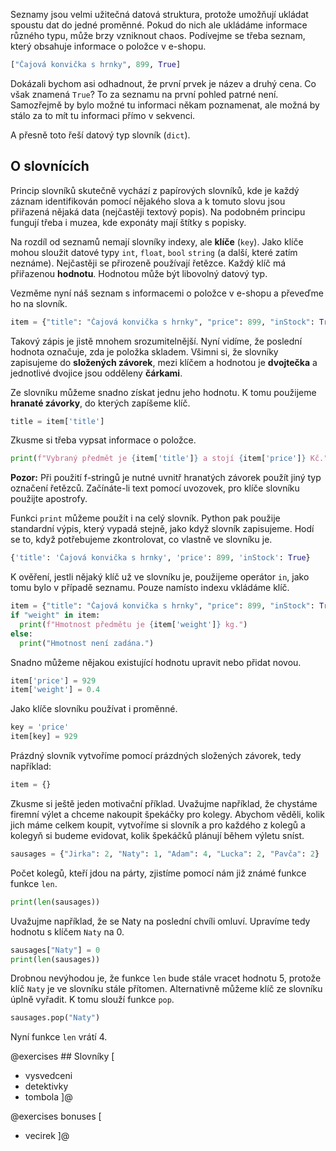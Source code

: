 Seznamy jsou velmi užitečná datová struktura, protože umožňují ukládat spoustu dat do jedné proměnné. Pokud do nich ale ukládáme informace různého typu, může brzy vzniknout chaos. Podívejme se třeba seznam, který obsahuje informace o položce v e-shopu.

```py
["Čajová konvička s hrnky", 899, True]
```

Dokázali bychom asi odhadnout, že první prvek je název a druhý cena. Co však znamená `True`? To za seznamu na první pohled patrné není. Samozřejmě by bylo možné tu informaci někam poznamenat, ale možná by stálo za to mít tu informaci přímo v sekvenci.

A přesně toto řeší datový typ slovník (`dict`).

## O slovnících

Princip slovníků skutečně vychází z papírových slovníků, kde je každý záznam identifikován pomocí nějakého slova a k tomuto slovu jsou přiřazená nějaká data (nejčastěji textový popis). Na podobném principu fungují třeba i muzea, kde exponáty mají štítky s popisky.

Na rozdíl od seznamů nemají slovníky indexy, ale **klíče** (`key`). Jako klíče mohou sloužit datové typy `int`, `float`, `bool` `string` (a další, které zatím neznáme). Nejčastěji se přirozeně používají řetězce. Každý klíč má přiřazenou **hodnotu**. Hodnotou může být libovolný datový typ.

Vezměme nyní náš seznam s informacemi o položce v e-shopu a převeďme ho na slovník.

```py
item = {"title": "Čajová konvička s hrnky", "price": 899, "inStock": True}
```

Takový zápis je jistě mnohem srozumitelnější. Nyní vidíme, že poslední hodnota označuje, zda je položka skladem. Všimni si, že slovníky zapisujeme do **složených závorek**, mezi klíčem a hodnotou je **dvojtečka** a jednotlivé dvojice jsou odděleny **čárkami**.

Ze slovníku můžeme snadno získat jednu jeho hodnotu. K tomu použijeme **hranaté závorky**, do kterých zapíšeme klíč.

```py
title = item['title']
```

Zkusme si třeba vypsat informace o položce.

```py
print(f"Vybraný předmět je {item['title']} a stojí {item['price']} Kč.")
```

**Pozor:** Při použití f-stringů je nutné uvnitř hranatých závorek použít jiný typ označení řetězců. Začínáte-li text pomocí uvozovek, pro klíče slovníku použijte apostrofy.

Funkci `print` můžeme použít i na celý slovník. Python pak použije standardní výpis, který vypadá stejně, jako když slovník zapisujeme. Hodí se to, když potřebujeme zkontrolovat, co vlastně ve slovníku je.

```py
{'title': 'Čajová konvička s hrnky', 'price': 899, 'inStock': True}
```

K ověření, jestli nějaký klíč už ve slovníku je, použijeme operátor `in`, jako tomu bylo v případě seznamu. Pouze namísto indexu vkládáme klíč.

```py
item = {"title": "Čajová konvička s hrnky", "price": 899, "inStock": True}
if "weight" in item:
  print(f"Hmotnost předmětu je {item['weight']} kg.")
else:
  print("Hmotnost není zadána.")
```

Snadno můžeme nějakou existující hodnotu upravit nebo přidat novou.

```py
item['price'] = 929
item['weight'] = 0.4
```

Jako klíče slovníku používat i proměnné.

```py
key = 'price'
item[key] = 929
```

Prázdný slovník vytvoříme pomocí prázdných složených závorek, tedy například:

```py
item = {}
```

Zkusme si ještě jeden motivační příklad. Uvažujme například, že chystáme firemní výlet a chceme nakoupit špekáčky pro kolegy. Abychom věděli, kolik jich máme celkem koupit, vytvoříme si slovník a pro každého z kolegů a kolegyň si budeme evidovat, kolik špekáčků plánují během výletu sníst.

```py
sausages = {"Jirka": 2, "Naty": 1, "Adam": 4, "Lucka": 2, "Pavča": 2}
```

Počet kolegů, kteří jdou na párty, zjistíme pomocí nám již známé funkce funkce `len`.

```py
print(len(sausages))
```

Uvažujme například, že se Naty na poslední chvíli omluví. Upravíme tedy hodnotu s klíčem `Naty` na 0.

```py
sausages["Naty"] = 0
print(len(sausages))
```

Drobnou nevýhodou je, že funkce `len` bude stále vracet hodnotu 5, protože klíč `Naty` je ve slovníku stále přítomen. Alternativně můžeme klíč ze slovníku úplně vyřadit. K tomu slouží funkce `pop`.

```py
sausages.pop("Naty")
```

Nyní funkce `len` vrátí 4.

@exercises ## Slovníky [

- vysvedceni
- detektivky
- tombola ]@

@exercises bonuses [
- vecirek ]@
